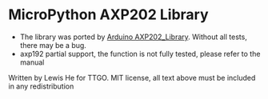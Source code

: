 MicroPython AXP202 Library
=====================================
- The library was ported by [Arduino AXP202_Library](https://github.com/lewisxhe/AXP202X_Library). Without all tests, there may be a bug.
- axp192 partial support, the function is not fully tested, please refer to the manual

Written by Lewis He for TTGO. MIT license, all text above must be included in any redistribution
